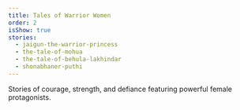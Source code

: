 ```yaml
---
title: Tales of Warrior Women
order: 2
isShow: true
stories:
  - jaigun-the-warrior-princess
  - the-tale-of-mohua
  - the-tale-of-behula-lakhindar
  - shonabhaner-puthi
---
```


Stories of courage, strength, and defiance featuring powerful female protagonists.
